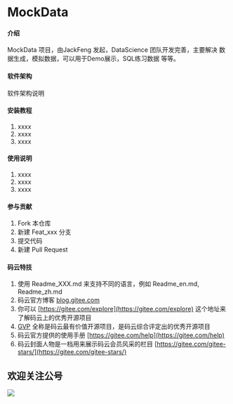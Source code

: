 # MockData

#### 介绍
MockData 项目，由JackFeng 发起，DataScience 团队开发完善，主要解决 数据生成，模拟数据，可以用于Demo展示，SQL练习数据 等等。 

[Github]: https://github.com/A2Data/MockData
[ Gitee ]:https://gitee.com/sqlsq_admin/mock-data



#### 软件架构
软件架构说明


#### 安装教程

1.  xxxx
2.  xxxx
3.  xxxx

#### 使用说明

1.  xxxx
2.  xxxx
3.  xxxx

#### 参与贡献

1.  Fork 本仓库
2.  新建 Feat_xxx 分支
3.  提交代码
4.  新建 Pull Request


#### 码云特技

1.  使用 Readme\_XXX.md 来支持不同的语言，例如 Readme\_en.md, Readme\_zh.md
2.  码云官方博客 [blog.gitee.com](https://blog.gitee.com)
3.  你可以 [https://gitee.com/explore](https://gitee.com/explore) 这个地址来了解码云上的优秀开源项目
4.  [GVP](https://gitee.com/gvp) 全称是码云最有价值开源项目，是码云综合评定出的优秀开源项目
5.  码云官方提供的使用手册 [https://gitee.com/help](https://gitee.com/help)
6.  码云封面人物是一档用来展示码云会员风采的栏目 [https://gitee.com/gitee-stars/](https://gitee.com/gitee-stars/)



## 欢迎关注公号

![](https://gitee.com/sqlsq_admin/cdn/raw/master/0d49517cc7f0ea7b452a71f1e26976c.png)

